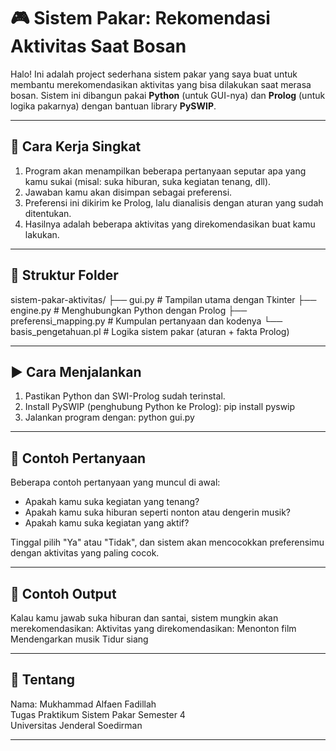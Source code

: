 # 🎮 Sistem Pakar: Rekomendasi Aktivitas Saat Bosan

Halo! Ini adalah project sederhana sistem pakar yang saya buat untuk membantu merekomendasikan aktivitas yang bisa dilakukan saat merasa bosan. Sistem ini dibangun pakai **Python** (untuk GUI-nya) dan **Prolog** (untuk logika pakarnya) dengan bantuan library **PySWIP**.

---

## 🔧 Cara Kerja Singkat

1. Program akan menampilkan beberapa pertanyaan seputar apa yang kamu sukai (misal: suka hiburan, suka kegiatan tenang, dll).
2. Jawaban kamu akan disimpan sebagai preferensi.
3. Preferensi ini dikirim ke Prolog, lalu dianalisis dengan aturan yang sudah ditentukan.
4. Hasilnya adalah beberapa aktivitas yang direkomendasikan buat kamu lakukan.

---

## 📂 Struktur Folder

sistem-pakar-aktivitas/
├── gui.py # Tampilan utama dengan Tkinter
├── engine.py # Menghubungkan Python dengan Prolog
├── preferensi_mapping.py # Kumpulan pertanyaan dan kodenya
└── basis_pengetahuan.pl # Logika sistem pakar (aturan + fakta Prolog)

---

## ▶️ Cara Menjalankan

1. Pastikan Python dan SWI-Prolog sudah terinstal.
2. Install PySWIP (penghubung Python ke Prolog): pip install pyswip
3. Jalankan program dengan:
python gui.py

---

## 🧠 Contoh Pertanyaan

Beberapa contoh pertanyaan yang muncul di awal:
- Apakah kamu suka kegiatan yang tenang?
- Apakah kamu suka hiburan seperti nonton atau dengerin musik?
- Apakah kamu suka kegiatan yang aktif?

Tinggal pilih "Ya" atau "Tidak", dan sistem akan mencocokkan preferensimu dengan aktivitas yang paling cocok.

---

## 💬 Contoh Output

Kalau kamu jawab suka hiburan dan santai, sistem mungkin akan merekomendasikan:
Aktivitas yang direkomendasikan:
Menonton film
Mendengarkan musik
Tidur siang

---

## 👤 Tentang

Nama: Mukhammad Alfaen Fadillah  
Tugas Praktikum Sistem Pakar Semester 4  
Universitas Jenderal Soedirman

---
